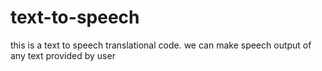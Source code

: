 # text-to-speech
this is a text to speech translational code. we can make speech output of any text provided by user
